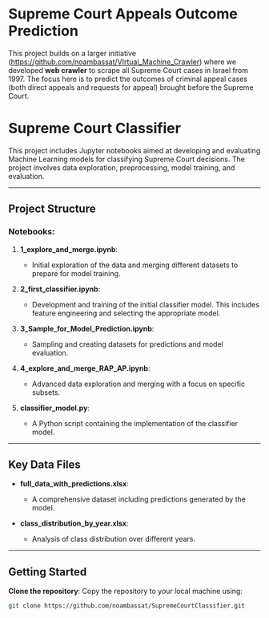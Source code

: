 
# Supreme Court Appeals Outcome Prediction

This project builds on a larger initiative (https://github.com/noambassat/VIrtual_Machine_Crawler) where we developed **web crawler**  to scrape all Supreme Court cases in Israel from 1997. The focus here is to predict the outcomes of criminal appeal cases (both direct appeals and requests for appeal) brought before the Supreme Court.

# Supreme Court Classifier

This project includes Jupyter notebooks aimed at developing and evaluating Machine Learning models for classifying Supreme Court decisions. The project involves data exploration, preprocessing, model training, and evaluation.

---

## Project Structure

### Notebooks:
1. **1_explore_and_merge.ipynb**:
   - Initial exploration of the data and merging different datasets to prepare for model training.

2. **2_first_classifier.ipynb**:
   - Development and training of the initial classifier model. This includes feature engineering and selecting the appropriate model.

3. **3_Sample_for_Model_Prediction.ipynb**:
   - Sampling and creating datasets for predictions and model evaluation.

4. **4_explore_and_merge_RAP_AP.ipynb**:
   - Advanced data exploration and merging with a focus on specific subsets.

5. **classifier_model.py**:
   - A Python script containing the implementation of the classifier model.

---

## Key Data Files

- **full_data_with_predictions.xlsx**:
  - A comprehensive dataset including predictions generated by the model.

- **class_distribution_by_year.xlsx**:
  - Analysis of class distribution over different years.

---

## Getting Started


 **Clone the repository**:
   Copy the repository to your local machine using:
   ```bash
   git clone https://github.com/noambassat/SupremeCourtClassifier.git
